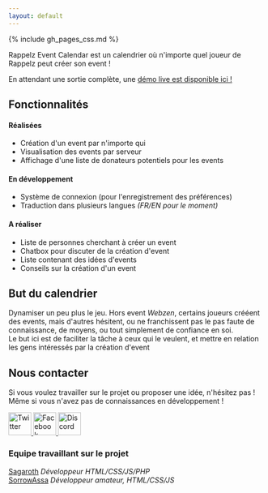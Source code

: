 ```yaml
---
layout: default
---
```


{% include gh_pages_css.md %}

Rappelz Event Calendar est un calendrier où n'importe quel joueur de Rappelz peut créer son event !  

En attendant une sortie complète, une [démo live est disponible ici !](http://democalendar.stairwaytoweb.fr/index.php?lang=fr)

## Fonctionnalités

#### Réalisées
* Création d'un event par n'importe qui
* Visualisation des events par serveur
* Affichage d'une liste de donateurs potentiels pour les events

#### En développement
* Système de connexion (pour l'enregistrement des préférences)
* Traduction dans plusieurs langues *(FR/EN pour le moment)*

#### A réaliser
* Liste de personnes cherchant à créer un event
* Chatbox pour discuter de la création d'event
* Liste contenant des idées d'events
* Conseils sur la création d'un event

## But du calendrier 

Dynamiser un peu plus le jeu. Hors event *Webzen*, certains joueurs crééent des events, mais d'autres hésitent, ou ne franchissent pas le pas faute de connaissance, de moyens, ou tout simplement de confiance en soi.  
Le but ici est de faciliter la tâche à ceux qui le veulent, et mettre en relation les gens intéressés par la création d'event

## Nous contacter

Si vous voulez travailler sur le projet ou proposer une idée, n'hésitez pas ! Même si vous n'avez pas de connaissances en développement !  

<a href="https://twitter.com/hofrappelz_fr" target="_blank">
  <img src="https://camo.githubusercontent.com/9bbddae7e626bda73c943e06b4568a7a02e193b4/68747470733a2f2f6564656e742e6769746875622e696f2f537570657254696e7949636f6e732f696d616765732f7376672f747769747465722e737667" alt="Twitter" width="45"/>
</a>
<a href="https://www.facebook.com/HistoryOfRappelz/" target="_blank">
  <img src="https://camo.githubusercontent.com/e6d2040c65e8c6f4da10db72436cf9a1196e43ae/68747470733a2f2f6564656e742e6769746875622e696f2f537570657254696e7949636f6e732f696d616765732f7376672f66616365626f6f6b2e737667" alt="Facebook" width="45"/>
</a>
<a href="https://discord.gg/TODO" target="_blank">
  <img src="https://camo.githubusercontent.com/ebafeb8a236c07b9dda4c9b6288e533fed2d5c69/68747470733a2f2f6564656e742e6769746875622e696f2f537570657254696e7949636f6e732f696d616765732f7376672f646973636f72642e737667" alt="Discord" width="45"/>
</a>

### Equipe travaillant sur le projet

[Sagaroth](https://github.com/Sagaroth) *Développeur HTML/CSS/JS/PHP*  
[SorrowAssa](https://github.com/SorrowAssa) *Développeur amateur, HTML/CSS/JS*

<!-- Icons from: https://github.com/edent/SuperTinyIcons -->
